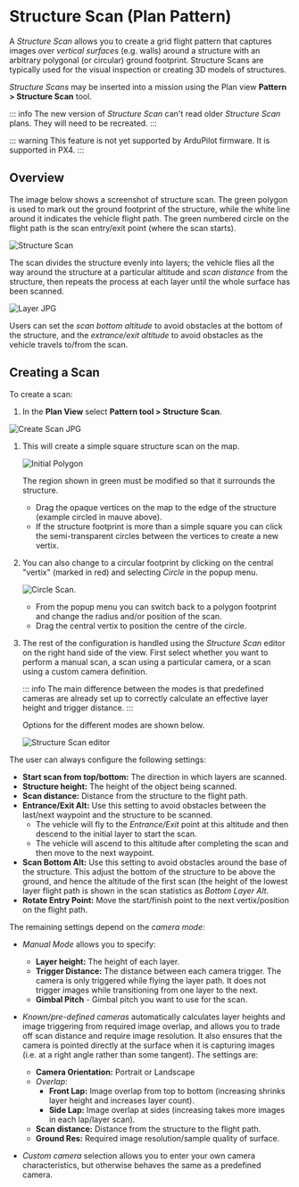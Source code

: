 # Structure Scan (Plan Pattern)

A _Structure Scan_ allows you to create a grid flight pattern that captures images over _vertical surfaces_ (e.g. walls) around a structure with an arbitrary polygonal (or circular) ground footprint.
Structure Scans are typically used for the visual inspection or creating 3D models of structures.

_Structure Scans_ may be inserted into a mission using the Plan view **Pattern > Structure Scan** tool.

::: info
The new version of _Structure Scan_ can't read older _Structure Scan_ plans. They will need to be recreated.
:::

::: warning
This feature is not yet supported by ArduPilot firmware.
It is supported in PX4.
:::

## Overview

The image below shows a screenshot of structure scan.
The green polygon is used to mark out the ground footprint of the structure, while the white line around it indicates the vehicle flight path.
The green numbered circle on the flight path is the scan entry/exit point (where the scan starts).

![Structure Scan](../../../assets/plan/structure_scan_v2/structure_scan.jpg)

The scan divides the structure evenly into layers; the vehicle flies all the way around the structure at a particular altitude and _scan distance_ from the structure, then repeats the process at each layer until the whole surface has been scanned.

![Layer JPG](../../../assets/plan/structure_scan_v2/layers.jpg)

Users can set the _scan bottom altitude_ to avoid obstacles at the bottom of the structure, and the _extrance/exit altitude_ to avoid obstacles as the vehicle travels to/from the scan.

## Creating a Scan

To create a scan:

1. In the **Plan View** select **Pattern tool > Structure Scan**.

![Create Scan JPG](../../../assets/plan/structure_scan_v2/create_scan.jpg)

1. This will create a simple square structure scan on the map.

   ![Initial Polygon](../../../assets/plan/structure_scan_v2/initial_polygon_scan.jpg)

   The region shown in green must be modified so that it surrounds the structure.

   - Drag the opaque vertices on the map to the edge of the structure (example circled in mauve above).
   - If the structure footprint is more than a simple square you can click the semi-transparent circles between the vertices to create a new vertix.

1. You can also change to a circular footprint by clicking on the central "vertix" (marked in red) and selecting _Circle_ in the popup menu.

   ![Circle Scan](../../../assets/plan/structure_scan_v2/circle_scan.jpg).

   - From the popup menu you can switch back to a polygon footprint and change the radius and/or position of the scan.
   - Drag the central vertix to position the centre of the circle.

1. The rest of the configuration is handled using the _Structure Scan_ editor on the right hand side of the view.
   First select whether you want to perform a manual scan, a scan using a particular camera, or a scan using a custom camera definition.

   ::: info
   The main difference between the modes is that predefined cameras are already set up to correctly calculate an effective layer height and trigger distance.
   :::

   Options for the different modes are shown below.

   ![Structure Scan editor](../../../assets/plan/structure_scan_v2/editor_options.jpg)

The user can always configure the following settings:

- **Start scan from top/bottom:** The direction in which layers are scanned.
- **Structure height:** The height of the object being scanned.
- **Scan distance:** Distance from the structure to the flight path.
- **Entrance/Exit Alt:** Use this setting to avoid obstacles between the last/next waypoint and the structure to be scanned.
  - The vehicle will fly to the _Entrance/Exit_ point at this altitude and then descend to the initial layer to start the scan.
  - The vehicle will ascend to this altitude after completing the scan and then move to the next waypoint.
- **Scan Bottom Alt:** Use this setting to avoid obstacles around the base of the structure.
  This adjust the bottom of the structure to be above the ground, and hence the altitude of the first scan
  (the height of the lowest layer flight path is shown in the scan statistics as _Bottom Layer Alt_.
- **Rotate Entry Point:** Move the start/finish point to the next vertix/position on the flight path.

The remaining settings depend on the _camera mode_:

- _Manual Mode_ allows you to specify:
  - **Layer height:** The height of each layer.
  - **Trigger Distance:** The distance between each camera trigger.
    The camera is only triggered while flying the layer path.
    It does not trigger images while transitioning from one layer to the next.
  - **Gimbal Pitch** - Gimbal pitch you want to use for the scan.
- _Known/pre-defined cameras_ automatically calculates layer heights and image triggering from required image overlap, and allows you to trade off scan distance and require image resolution.
  It also ensures that the camera is pointed directly at the surface when it is capturing images (i.e. at a right angle rather than some tangent).
  The settings are:

  - **Camera Orientation:** Portrait or Landscape
  - _Overlap_:
    - **Front Lap:** Image overlap from top to bottom (increasing shrinks layer height and increases layer count).
    - **Side Lap:** Image overlap at sides (increasing takes more images in each lap/layer scan).
  - **Scan distance:** Distance from the structure to the flight path.
  - **Ground Res:** Required image resolution/sample quality of surface.

- _Custom camera_ selection allows you to enter your own camera characteristics, but otherwise behaves the same as a predefined camera.
